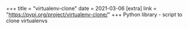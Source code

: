 +++
title = "virtualenv-clone"
date = 2021-03-06
[extra]
link = "https://pypi.org/project/virtualenv-clone/"
+++
Python library - script to clone virtualenvs

